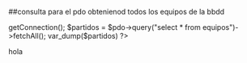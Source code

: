 ##consulta para el pdo obtenienod todos los equipos de la bbdd
<?php
    include_once __DIR__."/dao/DAOFactory.php";
    $factory = DAOFactory::getInstance();
    $pdo = $factory->getConnection();
    $partidos = $pdo->query("select * from equipos")->fetchAll();
    var_dump($partidos)
?>

<p>hola</p>